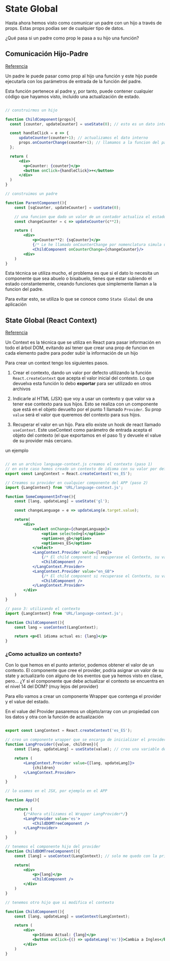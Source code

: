 # State Global

Hasta ahora hemos visto como comunicar un padre con un hijo a través de props. Estas props podías ser de cualquier tipo de datos.

¿Qué pasa si un padre como prop le pasa a su hijo una función?

## Comunicación Hijo-Padre

[Referencia](https://reactjs.org/docs/lifting-state-up.html)

Un padre le puede pasar como prop al hijo una función y este hijo puede ejecutarla con los parámetros de entrada de la función del padre.

Esta función pertenece al padre y, por tanto, puede contener cualquier código que hayamos visto, incluido una actualización de estado.

```jsx

// construirmos un hijo

function ChildComponent(props){
  const [counter, updateCounter] = useState(0); // esto es un dato interno del hijo

  const handleClick = e => {
      updateCounter(counter+1); // actualizamos el dato interno
      props.onCounterChange(counter+1); // llamamos a la funcion del padre para pasarle la información que necesita
  };

  return (
      <div>
        <p>Counter: {counter}</p>
        <button onClick={handleClick}>+</button>
      </div>
  )
}

// construimos un padre

function ParentComponent(){
    const [sqCounter, updateCounter] = useState(0);

    // una funcion que dado un valor de un contador actualiza el estado interno elevando al cuadrado dicho counter
    const changeCounter = c => updateCounter(c**2);

    return (
        <div>
            <p>Counter**2: {sqCounter}</p>
            {/* Le he llamado onCounterChange por nomenclatura simula un evento y es buena práctica que empiece por on */}
            <ChildComponent onCounterChange={changeCounter}/>
        <div>
    )
}
```

Esta técnica se utiliza mucho, el problema es que si el dato lo necesita un componente que sea abuelo o bisabuelo, tienes que estar subiendo el estado constantemente, creando funciones que simplemente llaman a la funcion del padre.

Para evitar esto, se utiliza lo que se conoce como `State Global` de una aplicación

## State Global (React Context)

[Referencia](https://reactjs.org/docs/context.html)

Un Context es la técnica que se utiliza en React para pasar información en todo el árbol DOM, evitando así tener que crear una prop de funcion en cada elemento padre para poder subir la información de un hijo

Para crear un context tengo los siguientes pasos.

1. Crear el contexto, dando un valor por defecto utilizando la función `React.createContext` que acepta el valor inicial del contexto. Lo que devuelva esta función lo debo **exportar** para ser utilizado en otros archivos

2. Indicarle al HTML (JSX) que voy a usar un contexto y que valor va a tener ese contexto para sus hijos. Esto se realiza con un componente que está en el objeto devuelto por el punto 1 llamado `Provider`. Su prop `value` será el valor que queremos del contexto para sus hijos.

3. Recuperar el valor en un hijo. Para ello existe un hook de react llamado `useContext`. Este useContext como parámetro de entrada acepta el objeto del contexto (el que exportamos en el paso 1) y devuele el value de su provider más cercano.

un ejemplo

```jsx

// en un archivo language-context.js creamos el contexto (paso 1)
// en este caso hemos creado un contexto de idioma con su valor por defecto en español de España
export const LangContext = React.createContext('es_ES');

// Creamos su provider en cualquier componente del APP (paso 2)
import {LangContext} from 'URL/language-context.js';

function SomeComponentInTree(){
    const [lang, updateLang] = useState('gl');

    const changeLanguage = e => updateLang(e.target.value);

    return(
        <div>
            <select onChange={changeLanguage}>
                <option selected>gl</option>
                <option>en_gb</option>
                <option>es_ES</option>
            </select>
            <LangContext.Provider value={lang}>
                {/* El child component si recuperase el Contexto, su valor sería gl */}
                <ChildComponent />
            </LangContext.Provider>
            <LangContext.Provider value="en_GB">
                {/* El child component si recuperase el Contexto, su valor sería en_GB */}
                <ChildComponent />
            </LangContext.Provider>
        </div>
    )
}

// paso 3: utilizando el contexto
import {LangContext} from 'URL/language-context.js';

function ChildComponent(){
    const lang = useContext(LangContext);

    return <p>El idioma actual es: {lang}</p>
}

```

### ¿Como actualizo un contexto?

Con lo que hemos en el punto anterior, podemos obtener el valor de un contexto. El componente que cree el provider, podría asignar un valor de su state y actualizarlo con alguno de los eventos que ya hemos visto en clase, pero... ¿Y si el componente que debe actualizar el contexto se encuentra en el nivel 14 del DOM? (muy lejos del provider)

Para ello vamos a crear un componente Wrapper que contenga el provider y el value del estado.

En el value del Provider pasaremos un objeto/array con un propiedad con los datos y otra con la función de actualización

```jsx

export const LangContext = React.createContext('es_ES');

// creo un componente wrapper que se encarga de inicializar el provider
function LangProvider({value, children}){
    const [lang, updateLang] = useState(value); // creo una variable de estado con el valor por defecto el value.

    return (
        <LangContext.Provider value={[lang, updateLang]}>
            {children}
        </LangContext.Provider>
    )
}

// lo usamos en el JSX, por ejemplo en el APP

function App(){

    return (
        {/*Ahora utilizamos el Wrapper LangProvider*/}
        <LangProvider value='es'>
            <ChildDOMTreeComponent />
        </LangProvider>
    )
}

// tenemos el componente hijo del provider
function ChildDOMTreeComponent(){
    const [lang] = useContext(LangContext); // solo me quedo con la primera posición

    return(
        <div>
            <p>{lang}</p>
            <ChildComponent />
        </div>
    )
}

// tenemos otro hijo que si modifica el contexto

function ChildComponent(){
    const [lang, updateLang] = useContext(LangContext);

    return (
        <div>
            <p>Idioma Actual: {lang}</p>
            <button onClick={() => updateLang('es')}>Cambia a Ingles</button>
        </div>
    )
}

```
